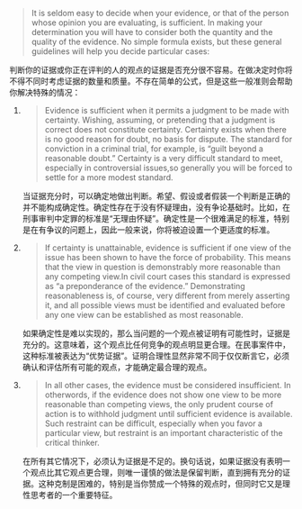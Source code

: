 > It is seldom easy to decide when your evidence, or that of the person whose opinion you are evaluating, is sufficient. In making your determination you will have to consider both the quantity and the quality of the evidence. No simple formula exists, but these general guidelines will help you decide particular cases:

判断你的证据或你正在评判的人的观点的证据是否充分很不容易。在做决定时你将不得不同时考虑证据的数量和质量。不存在简单的公式，但是这些一般准则会帮助你解决特殊的情况：

1. > Evidence is sufficient when it permits a judgment to be made with certainty. Wishing, assuming, or pretending that a judgment is correct does not constitute certainty. Certainty exists when there is no good reason for doubt, no basis for dispute. The standard for conviction in a criminal trial, for example, is “guilt beyond a reasonable doubt.” Certainty is a very difficult standard to meet, especially in controversial issues,so generally you will be forced to settle for a more modest standard.

   当证据充分时，可以确定地做出判断。希望、假设或者假装一个判断是正确的并不能构成确定性。确定性存在于没有怀疑理由，没有争论基础时。比如，在刑事审判中定罪的标准是“无理由怀疑”。确定性是一个很难满足的标准，特别是在有争议的问题上，因此一般来说，你将被迫设置一个更适度的标准。

2. > If certainty is unattainable, evidence is sufficient if one view of the issue has been shown to have the force of probability. This means that the view in question is demonstrably more reasonable than any competing view.In civil court cases this standard is expressed as “a preponderance of the evidence.” Demonstrating reasonableness is, of course, very different from merely asserting it, and all possible views must be identified and evaluated before any one view can be established as most reasonable.

   如果确定性是难以实现的，那么当问题的一个观点被证明有可能性时，证据是充分的。这意味着，这个观点比任何竞争的观点明显更合理。在民事案件中，这种标准被表达为“优势证据”。证明合理性显然非常不同于仅仅断言它，必须确认和评估所有可能的观点，才能确定最合理的观点。

3. > In all other cases, the evidence must be considered insufficient. In otherwords, if the evidence does not show one view to be more reasonable than competing views, the only prudent course of action is to withhold judgment until sufficient evidence is available. Such restraint can be difficult, especially when you favor a particular view, but restraint is an important characteristic of the critical thinker.

   在所有其它情况下，必须认为证据是不足的。换句话说，如果证据没有表明一个观点比其它观点更合理，则唯一谨慎的做法是保留判断，直到拥有充分的证据。这种克制是困难的，特别是当你赞成一个特殊的观点时，但同时它又是理性思考者的一个重要特征。

  


